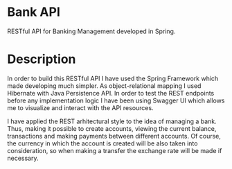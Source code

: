 # Bank API


RESTful API for Banking Management developed in Spring.

# Description

In order to build this RESTful API I have used the Spring Framework which made
developing much simpler. As object-relational mapping I used Hibernate with Java
Persistence API. In order to test the REST endpoints before any implementation logic
I have been using Swagger UI which allows me to visualize and interact with the API
resources.

I have applied the REST arhitectural style to the idea of managing a bank. Thus,
making it possible to create accounts, viewing the current balance, transactions and
making payments between different accounts. Of course, the currency in which the
account is created will be also taken into consideration, so when making a transfer the
exchange rate will be made if necessary.
